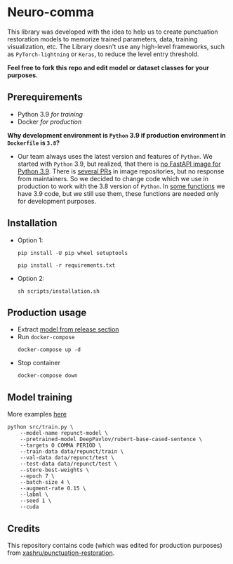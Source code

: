 # Neuro-comma

This library was developed with the idea to help us to create punctuation restoration models to memorize trained parameters, data, training visualization, etc. The Library doesn't use any high-level frameworks, such as `PyTorch-lightning` or `Keras`, to reduce the level entry threshold.

**Feel free to fork this repo and edit model or dataset classes for your purposes.**

## Prerequirements
 
 - Python 3.9 *for training*
 - Docker *for production*
  
**Why development environment is `Python` 3.9 if production environment in `Dockerfile` is `3.8`?**

 - Our team always uses the latest version and features of `Python`. We started with `Python` 3.9, but realized, that there is [no FastAPI image for Python 3.9](https://hub.docker.com/r/tiangolo/uvicorn-gunicorn-fastapi). There is [several PRs](https://github.com/tiangolo/uvicorn-gunicorn-docker/pulls) in image repositories, but no response from maintainers. So we decided to change code which we use in production to work with the 3.8 version of `Python`. In [some functions](https://github.com/sviperm/neuro-comma/blob/69e4fe6f1d0be343d4fe1ade522d587d51ef7743/src/neuro_comma/utils.py#L10) we have 3.9 code, but we still use them, these functions are needed only for development purposes.

## Installation
 
 - Option 1:
    ```shell
    pip install -U pip wheel setuptools
    ```
    ```shell
    pip install -r requirements.txt
    ```
  - Option 2:
    ```shell
    sh scripts/installation.sh
    ```

## Production usage

 - Extract [model from release section](https://github.com/sviperm/neuro-comma/releases/tag/repunct)
 - Run `docker-compose`
    ```shell
    docker-compose up -d
    ```
  - Stop container
    ```shell
    docker-compose down
    ```
## Model training

More examples [here](https://github.com/sviperm/neuro-comma/tree/master/scripts)

```shell
python src/train.py \
    --model-name repunct-model \
    --pretrained-model DeepPavlov/rubert-base-cased-sentence \
    --targets O COMMA PERIOD \
    --train-data data/repunct/train \
    --val-data data/repunct/test \
    --test-data data/repunct/test \
    --store-best-weights \
    --epoch 7 \
    --batch-size 4 \
    --augment-rate 0.15 \
    --labml \
    --seed 1 \
    --cuda 
```

## Credits

This repository contains code (which was edited for production purposes) from [xashru/punctuation-restoration](https://github.com/xashru/punctuation-restoration).